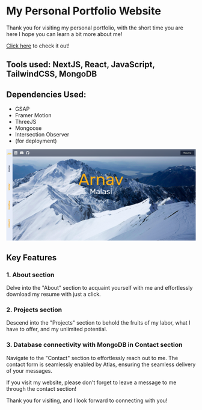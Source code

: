 # My Personal Portfolio Website
Thank you for visiting my personal portfolio, with the short time you are here I hope you can learn a bit more about me!

[Click here]() to check it out!

## **Tools used:** NextJS, React, JavaScript, TailwindCSS, MongoDB

## **Dependencies Used:** 
- GSAP
- Framer Motion
- ThreeJS
- Mongoose
- Intersection Observer
- (for deployment)

![](public/project-images/portfolio.PNG)

## Key Features

### 1. About section
Delve into the "About" section to acquaint yourself with me and effortlessly download my resume with just a click.

### 2. Projects section
Descend into the "Projects" section to behold the fruits of my labor, what I have to offer, and my unlimited potential.

### 3. Database connectivity with MongoDB in Contact section
Navigate to the "Contact" section to effortlessly reach out to me. The contact form is seamlessly enabled by Atlas, ensuring the seamless delivery of your messages.

If you visit my website, please don't forget to leave a message to me through the contact section!

Thank you for visiting, and I look forward to connecting with you!